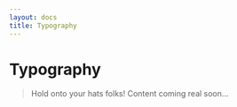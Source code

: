 ```yaml
---
layout: docs
title: Typography
---
```


# Typography

> Hold onto your hats folks! Content coming real soon...
